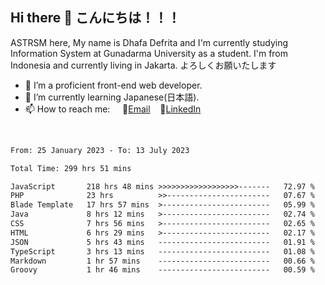 ## Hi there 👋 こんにちは！！！
ASTRSM here, My name is Dhafa Defrita and I'm currently studying Information System at Gunadarma University as a student. I'm from Indonesia and currently living in Jakarta. よろしくお願いたします

- 🔭 I’m a proficient front-end web developer.
- 🌱 I’m currently learning Japanese(日本語).
- 📫 How to reach me: &nbsp;&nbsp;&nbsp;&nbsp;📧[Email](dhafadefrita@gmail.com)&nbsp;&nbsp;&nbsp;&nbsp;💼[LinkedIn](https://www.linkedin.com/in/dhafa-defrita-rama-yudistira-9357a9229/)
<br>
<!-- <p align="left">
<a href="https://github.com/ASTRSM">
  <img height="180em" src="https://github-readme-stats-eight-theta.vercel.app/api?username=ASTRSM&show_icons=true&theme=dracula&include_all_commits=true&count_private=true"/>
  <img height="180em" src="https://github-readme-stats-eight-theta.vercel.app/api/top-langs/?username=ASTRSM&layout=compact&langs_count=8&theme=dracula"/>
</a>
</p> -->

<!--START_SECTION:waka-->

```txt
From: 25 January 2023 - To: 13 July 2023

Total Time: 299 hrs 51 mins

JavaScript       218 hrs 48 mins >>>>>>>>>>>>>>>>>>-------   72.97 %
PHP              23 hrs          >>-----------------------   07.67 %
Blade Template   17 hrs 57 mins  >------------------------   05.99 %
Java             8 hrs 12 mins   >------------------------   02.74 %
CSS              7 hrs 56 mins   >------------------------   02.65 %
HTML             6 hrs 29 mins   >------------------------   02.17 %
JSON             5 hrs 43 mins   -------------------------   01.91 %
TypeScript       3 hrs 13 mins   -------------------------   01.08 %
Markdown         1 hr 57 mins    -------------------------   00.66 %
Groovy           1 hr 46 mins    -------------------------   00.59 %
```

<!--END_SECTION:waka-->
